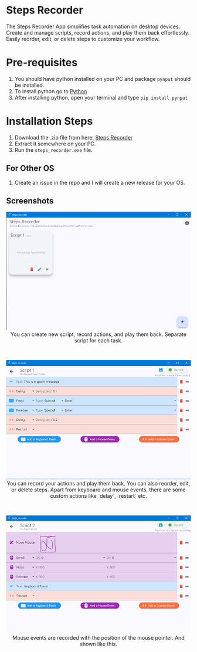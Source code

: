 # Steps Recorder

The Steps Recorder App simplifies task automation on desktop devices. Create and manage scripts, record actions, and play them back effortlessly. Easily reorder, edit, or delete steps to customize your workflow.

# Pre-requisites

1. You should have python installed on your PC and package `pynput` should be installed.
2. To install python go to [Python](https://www.python.org/downloads/)
3. After installing python, open your terminal and type `pip install pynput`

# Installation Steps

1. Download the .zip file from here: [Steps Recorder](https://github.com/ShivanshuKGupta/Steps-Recorder/releases/latest)
2. Extract it somewhere on your PC.
3. Run the `steps_recorder.exe` file.

## For Other OS

1. Create an issue in the repo and I will create a new release for your OS.

## Screenshots

<p align="center">
<img src="https://raw.githubusercontent.com/ShivanshuKGupta/Steps-Recorder/main/screenshots/ss_1.png">
You can create new script, record actions, and play them back. Separate script for each task.
</p>
<br>
<p align="center">
<img src="https://raw.githubusercontent.com/ShivanshuKGupta/Steps-Recorder/main/screenshots/ss_2.png">
You can record your actions and play them back. You can also reorder, edit, or delete steps. Apart from keyboard and mouse events, there are some custom actions like `delay`, `restart` etc.
</p><br>
<p align="center">
<img src="https://raw.githubusercontent.com/ShivanshuKGupta/Steps-Recorder/main/screenshots/ss_3.png">
Mouse events are recorded with the position of the mouse pointer. And shown like this.
</p><br>
